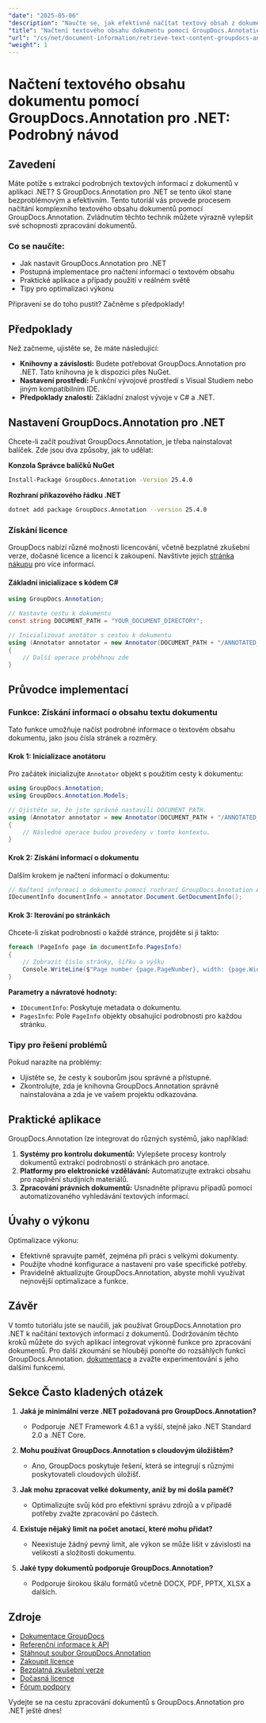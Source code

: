 ```yaml
---
"date": "2025-05-06"
"description": "Naučte se, jak efektivně načítat textový obsah z dokumentů pomocí nástroje GroupDocs.Annotation pro .NET. Postupujte podle tohoto podrobného návodu a vylepšete si své možnosti zpracování dokumentů."
"title": "Načtení textového obsahu dokumentu pomocí GroupDocs.Annotation pro .NET – Podrobný návod"
"url": "/cs/net/document-information/retrieve-text-content-groupdocs-annotation-net/"
"weight": 1
---
```


# Načtení textového obsahu dokumentu pomocí GroupDocs.Annotation pro .NET: Podrobný návod

## Zavedení

Máte potíže s extrakcí podrobných textových informací z dokumentů v aplikaci .NET? S GroupDocs.Annotation pro .NET se tento úkol stane bezproblémovým a efektivním. Tento tutoriál vás provede procesem načítání komplexního textového obsahu dokumentů pomocí GroupDocs.Annotation. Zvládnutím těchto technik můžete výrazně vylepšit své schopnosti zpracování dokumentů.

### Co se naučíte:
- Jak nastavit GroupDocs.Annotation pro .NET
- Postupná implementace pro načtení informací o textovém obsahu
- Praktické aplikace a případy použití v reálném světě
- Tipy pro optimalizaci výkonu

Připraveni se do toho pustit? Začněme s předpoklady!

## Předpoklady

Než začneme, ujistěte se, že máte následující:

- **Knihovny a závislosti:** Budete potřebovat GroupDocs.Annotation pro .NET. Tato knihovna je k dispozici přes NuGet.
- **Nastavení prostředí:** Funkční vývojové prostředí s Visual Studiem nebo jiným kompatibilním IDE.
- **Předpoklady znalostí:** Základní znalost vývoje v C# a .NET.

## Nastavení GroupDocs.Annotation pro .NET

Chcete-li začít používat GroupDocs.Annotation, je třeba nainstalovat balíček. Zde jsou dva způsoby, jak to udělat:

**Konzola Správce balíčků NuGet**
```bash
Install-Package GroupDocs.Annotation -Version 25.4.0
```

**Rozhraní příkazového řádku .NET**
```bash
dotnet add package GroupDocs.Annotation --version 25.4.0
```

### Získání licence

GroupDocs nabízí různé možnosti licencování, včetně bezplatné zkušební verze, dočasné licence a licencí k zakoupení. Navštivte jejich [stránka nákupu](https://purchase.groupdocs.com/buy) pro více informací.

#### Základní inicializace s kódem C#

```csharp
using GroupDocs.Annotation;

// Nastavte cestu k dokumentu
const string DOCUMENT_PATH = "YOUR_DOCUMENT_DIRECTORY";

// Inicializovat anotátor s cestou k dokumentu
using (Annotator annotator = new Annotator(DOCUMENT_PATH + "/ANNOTATED_DOCX"))
{
    // Další operace proběhnou zde
}
```

## Průvodce implementací

### Funkce: Získání informací o obsahu textu dokumentu

Tato funkce umožňuje načíst podrobné informace o textovém obsahu dokumentu, jako jsou čísla stránek a rozměry.

#### Krok 1: Inicializace anotátoru

Pro začátek inicializujte `Annotator` objekt s použitím cesty k dokumentu:

```csharp
using GroupDocs.Annotation;
using GroupDocs.Annotation.Models;

// Ujistěte se, že jste správně nastavili DOCUMENT_PATH.
using (Annotator annotator = new Annotator(DOCUMENT_PATH + "/ANNOTATED_DOCX"))
{
    // Následné operace budou provedeny v tomto kontextu.
}
```

#### Krok 2: Získání informací o dokumentu

Dalším krokem je načtení informací o dokumentu:

```csharp
// Načtení informací o dokumentu pomocí rozhraní GroupDocs.Annotation API
IDocumentInfo documentInfo = annotator.Document.GetDocumentInfo();
```

#### Krok 3: Iterování po stránkách

Chcete-li získat podrobnosti o každé stránce, projděte si ji takto:

```csharp
foreach (PageInfo page in documentInfo.PagesInfo)
{
    // Zobrazit číslo stránky, šířku a výšku
    Console.WriteLine($"Page number {page.PageNumber}, width: {page.Width} and height: {page.Height}");
}
```

**Parametry a návratové hodnoty:**
- `IDocumentInfo`: Poskytuje metadata o dokumentu.
- `PagesInfo`: Pole `PageInfo` objekty obsahující podrobnosti pro každou stránku.

### Tipy pro řešení problémů

Pokud narazíte na problémy:
- Ujistěte se, že cesty k souborům jsou správné a přístupné.
- Zkontrolujte, zda je knihovna GroupDocs.Annotation správně nainstalována a zda je ve vašem projektu odkazována.

## Praktické aplikace

GroupDocs.Annotation lze integrovat do různých systémů, jako například:
1. **Systémy pro kontrolu dokumentů:** Vylepšete procesy kontroly dokumentů extrakcí podrobností o stránkách pro anotace.
2. **Platformy pro elektronické vzdělávání:** Automatizujte extrakci obsahu pro naplnění studijních materiálů.
3. **Zpracování právních dokumentů:** Usnadněte přípravu případů pomocí automatizovaného vyhledávání textových informací.

## Úvahy o výkonu

Optimalizace výkonu:
- Efektivně spravujte paměť, zejména při práci s velkými dokumenty.
- Použijte vhodné konfigurace a nastavení pro vaše specifické potřeby.
- Pravidelně aktualizujte GroupDocs.Annotation, abyste mohli využívat nejnovější optimalizace a funkce.

## Závěr

V tomto tutoriálu jste se naučili, jak používat GroupDocs.Annotation pro .NET k načítání textových informací z dokumentů. Dodržováním těchto kroků můžete do svých aplikací integrovat výkonné funkce pro zpracování dokumentů. Pro další zkoumání se hlouběji ponořte do rozsáhlých funkcí GroupDocs.Annotation. [dokumentace](https://docs.groupdocs.com/annotation/net/) a zvažte experimentování s jeho dalšími funkcemi.

## Sekce Často kladených otázek

1. **Jaká je minimální verze .NET požadovaná pro GroupDocs.Annotation?**
   - Podporuje .NET Framework 4.6.1 a vyšší, stejně jako .NET Standard 2.0 a .NET Core.

2. **Mohu používat GroupDocs.Annotation s cloudovým úložištěm?**
   - Ano, GroupDocs poskytuje řešení, která se integrují s různými poskytovateli cloudových úložišť.

3. **Jak mohu zpracovat velké dokumenty, aniž by mi došla paměť?**
   - Optimalizujte svůj kód pro efektivní správu zdrojů a v případě potřeby zvažte zpracování po částech.

4. **Existuje nějaký limit na počet anotací, které mohu přidat?**
   - Neexistuje žádný pevný limit, ale výkon se může lišit v závislosti na velikosti a složitosti dokumentu.

5. **Jaké typy dokumentů podporuje GroupDocs.Annotation?**
   - Podporuje širokou škálu formátů včetně DOCX, PDF, PPTX, XLSX a dalších.

## Zdroje
- [Dokumentace GroupDocs](https://docs.groupdocs.com/annotation/net/)
- [Referenční informace k API](https://reference.groupdocs.com/annotation/net/)
- [Stáhnout soubor GroupDocs.Annotation](https://releases.groupdocs.com/annotation/net/)
- [Zakoupit licence](https://purchase.groupdocs.com/buy)
- [Bezplatná zkušební verze](https://releases.groupdocs.com/annotation/net/)
- [Dočasná licence](https://purchase.groupdocs.com/temporary-license/)
- [Fórum podpory](https://forum.groupdocs.com/c/annotation/) 

Vydejte se na cestu zpracování dokumentů s GroupDocs.Annotation pro .NET ještě dnes!